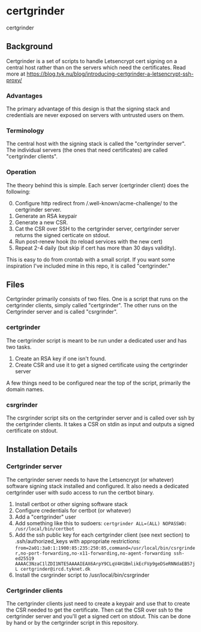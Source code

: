 # certgrinder
certgrinder


## Background
Certgrinder is a set of scripts to handle Letsencrypt cert signing on a central host rather than on the servers which need the certificates. Read more at https://blog.tyk.nu/blog/introducing-certgrinder-a-letsencrypt-ssh-proxy/

### Advantages
The primary advantage of this design is that the signing stack and credentials are never exposed on servers with untrusted users on them.

### Terminology
The central host with the signing stack is called the "certgrinder server". The individual servers (the ones that need certificates) are called "certgrinder clients".

### Operation
The theory behind this is simple. Each server (certgrinder client) does the following:

0. Configure http redirect from /.well-known/acme-challenge/ to the certgrinder server.
1. Generate an RSA keypair
2. Generate a new CSR.
3. Cat the CSR over SSH to the certgrinder server, certgrinder server returns the signed certicate on stdout.
4. Run post-renew hook (to reload services with the new cert)
5. Repeat 2-4 daily (but skip if cert has more than 30 days validity).

This is easy to do from crontab with a small script. If you want some inspiration I've included mine in this repo, it is called "certgrinder."

## Files
Certgrinder primarily consists of two files. One is a script that runs on the certgrinder clients, simply called "certgrinder". The other runs on the Certgrinder server and is called "csrgrinder".

### certgrinder
The certgrinder script is meant to be run under a dedicated user and has two tasks.

1. Create an RSA key if one isn't found.
2. Create CSR and use it to get a signed certificate using the certgrinder server

A few things need to be configured near the top of the script, primarily the domain names.

### csrgrinder
The csrgrinder script sits on the certgrinder server and is called over ssh by the certgrinder clients. It takes a CSR on stdin as input and outputs a signed certificate on stdout.


## Installation Details

### Certgrinder server
The certgrinder server needs to have the Letsencrypt (or whatever) software signing stack installed and configured. It also needs a dedicated certgrinder user with sudo access to run the certbot binary.

1. Install certbot or other signing software stack
2. Configure credentials for certbot (or whatever)
3. Add a "certgrinder" user
4. Add something like this to sudoers: `certgrinder ALL=(ALL) NOPASSWD: /usr/local/bin/certbot`
5. Add the ssh public key for each certgrinder client (see next section) to .ssh/authorized_keys with appropriate restrictions: `from=2a01:3a0:1:1900:85:235:250:85,command=/usr/local/bin/csrgrinder,no-port-forwarding,no-x11-forwarding,no-agent-forwarding ssh-ed25519 AAAAC3NzaC1lZDI1NTE5AAAAIEAX6ArpY9CLqV4H1BmlikEcFVp9geDSeRNNdaEB57jL certgrinder@ircd.tyknet.dk`
6. Install the csrgrinder script to /usr/local/bin/csrgrinder

### Certgrinder clients
The certgrinder clients just need to create a keypair and use that to create the CSR needed to get the certificate. Then cat the CSR over ssh to the certgrinder server and you'll get a signed cert on stdout. This can be done by hand or by the certgrinder script in this repository.

